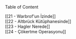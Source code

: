---
---  
  
Table of Content  
  
[[21 - Warbrof'un İzinde]]  
[[22 - Altbrück Kütüphanesinde]]  
[[23 - Hagler Nerede]]  
[[24 - Çökertme Operasyonu]]